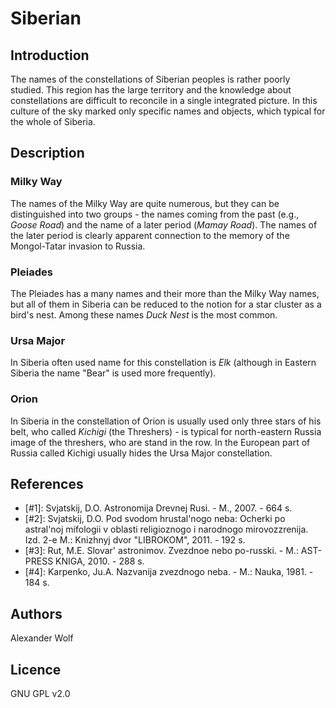 # Siberian

## Introduction

The names of the constellations of Siberian peoples is rather poorly studied. This region has the large territory and the knowledge about constellations are difficult to reconcile in a single integrated picture. In this culture of the sky marked only specific names and objects, which typical for the whole of Siberia.

## Description

### Milky Way

The names of the Milky Way are quite numerous, but they can be distinguished into two groups - the names coming from the past (e.g., _Goose Road_) and the name of a later period (_Mamay Road_). The names of the later period is clearly apparent connection to the memory of the Mongol-Tatar invasion to Russia.

### Pleiades

The Pleiades has a many names and their more than the Milky Way names, but all of them in Siberia can be reduced to the notion for a star cluster as a bird's nest. Among these names _Duck Nest_ is the most common.

### Ursa Major

In Siberia often used name for this constellation is _Elk_ (although in Eastern Siberia the name "Bear" is used more frequently).

### Orion

In Siberia in the constellation of Orion is usually used only three stars of his belt, who called _Kichigi_ (the Threshers) - is typical for north-eastern Russia image of the threshers, who are stand in the row. In the European part of Russia called Kichigi usually hides the Ursa Major constellation.

## References

 - [#1]: Svjatskij, D.O. Astronomija Drevnej Rusi. - M., 2007. - 664 s.
 - [#2]: Svjatskij, D.O. Pod svodom hrustal'nogo neba: Ocherki po astral'noj mifologii v oblasti religioznogo i narodnogo mirovozzrenija. Izd. 2-e M.: Knizhnyj dvor "LIBROKOM", 2011. - 192 s.
 - [#3]: Rut, M.E. Slovar' astronimov. Zvezdnoe nebo po-russki. - M.: AST-PRESS KNIGA, 2010. - 288 s.
 - [#4]: Karpenko, Ju.A. Nazvanija zvezdnogo neba. - M.: Nauka, 1981. - 184 s.

## Authors

Alexander Wolf

## Licence

GNU GPL v2.0
